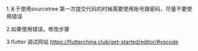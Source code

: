 1.关于使用sourcetree 
第一次提交代码的时候需要使用账号跟密码，尽量不要使用错误

2.如果使用错误，修改步骤



3.flutter 调试网站
https://flutterchina.club/get-started/editor/#vscode